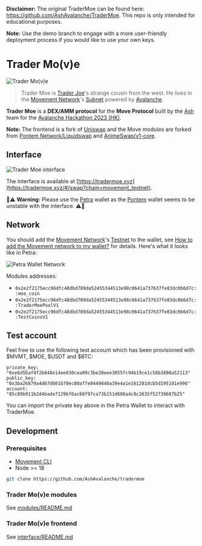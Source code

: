 **Disclaimer:** The original TraderMoe can be found here: https://github.com/AshAvalanche/TraderMoe. This repo is only intended for educational purposes. 

**Note:** Use the demo branch to engage with a more user-friendly deployment process if you would like to use your own keys.

# Trader Mo(v)e

![Trader Mo(v)e](./img/moe.png)

> Trader Moe is [Trader Joe](https://traderjoexyz.com)'s strange cousin from the west. He lives in the [Movement Network](https://docs.movementlabs.xyz/)'s [Subnet](https://subnets-test.avax.network/subnets/K4GygGTpKkNzzjiLfZVsmQduGqSFztJx4nk52CvA1afcFAhsH) powered by [Avalanche](https://www.avax.network/).

**Trader Moe** is a **DEX/AMM protocol** for the **Move Protocol** built by the [Ash](https://ash.center/) team for the [Avalanche Hackathon 2023 (HK)](https://www.talentre.academy/hackathon/avalanche-hackathon).

**Note:** The frontend is a fork of [Uniswap](https://github.com/Uniswap/interface) and the Move modules are forked from [Pontem Network/Liquidswap](https://github.com/pontem-network) and [AnimeSwap/v1-core](https://github.com/AnimeSwap/v1-core).

## Interface

![Trader Moe interface](./img/tradermoe.png)

The interface is available at [https://tradermoe.xyz](https://tradermoe.xyz/#/swap?chain=movement_testnet).

🚨⚠️ **Warning:** Please use the [Petra](https://petra.app/) wallet as the [Pontem](https://pontem.network/) wallet seems to be unstable with the interface. ⚠️🚨

## Network

You should add the [Movement Network](https://docs.movementlabs.xyz/)'s [Testnet](https://subnets-test.avax.network/subnets/K4GygGTpKkNzzjiLfZVsmQduGqSFztJx4nk52CvA1afcFAhsH) to the wallet, see [How to add the Movement network to my wallet?](https://docs.movementlabs.xyz/testnet/how-to-add-the-movement-network-to-my-wallet) for details. Here's what it looks like in Petra:

![Petra Wallet Network](./img/petra.png)

Modules addresses:
- `0x2e2f2175ecc96dfc48dbd789da52455344513e98c0641a737637fe83dc0b6d7c::moe_coin`
- `0x2e2f2175ecc96dfc48dbd789da52455344513e98c0641a737637fe83dc0b6d7c::TraderMoePoolV1`
- `0x2e2f2175ecc96dfc48dbd789da52455344513e98c0641a737637fe83dc0b6d7c::TestCoinsV1`

## Test account

Feel free to use the following test account which has been provisioned with $MVMT, $MOE, $USDT and $BTC:

```
private_key: "0xe6d5baf4f2b848e14ee030cea09c3be20eee3055fc94b19ce1c58b3898a52113"
public_key: "0x3ba26879a4d67d601b70ec80affe0449840a39e4a1e161281dcb5d195181e996"
account: "85c89b911b2d4bade71296f6ac68f97ca73b151d608a4c8c2635f52739687b25"
```

You can import the private key above in the Petra Wallet to interact with TraderMoe.

## Development

### Prerequisites

- [Movement CLI](https://docs.movementlabs.xyz/developers/developer-tools/movement-cli)
- Node >= 18

```bash
git clone https://github.com/AshAvalanche/tradermoe
```

### Trader Mo(v)e modules

See [modules/README.md](./modules/README.md)

### Trader Mo(v)e frontend

See [interface/README.md](./interface/README.md)
